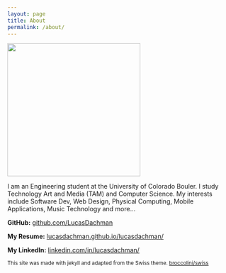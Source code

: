 ```yaml
---
layout: page
title: About
permalink: /about/
---
```

<img style="width:300px" src="{{ site.baseurl }}/assets/image/Lucas.jpg"/>

I am an Engineering student at the University of Colorado Bouler. I study Technology Art and Media (TAM) and Computer Science. My interests include Software Dev, Web Design, Physical Computing, Mobile Applications, Music Technology and more...

**GitHub:**
[github.com/LucasDachman](https://github.com/LucasDachman)

**My Resume:**
[lucasdachman.github.io/lucasdachman/](https://lucasdachman.github.io/lucasdachman/)

**My LinkedIn:**
[linkedin.com/in/lucasdachman/](https://www.linkedin.com/in/lucasdachman/)


<sub>This site was made with jekyll and adapted from the Swiss theme.
[broccolini/swiss](https://github.com/broccolini/swiss)</sub>